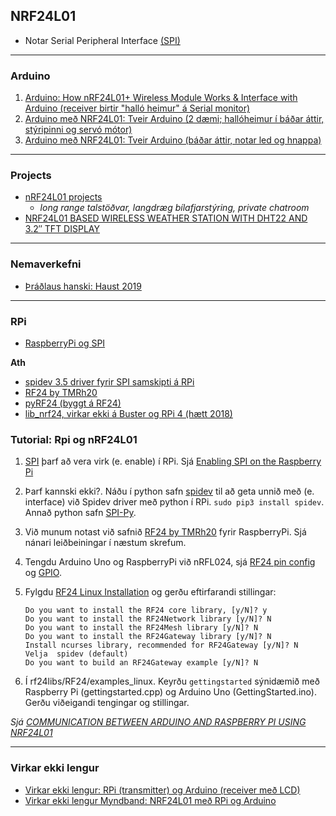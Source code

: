 ## NRF24L01 
- Notar Serial Peripheral Interface [(SPI)](https://github.com/VESM3/Kennarar/blob/master/Samskipti/SPI.md)

---

### Arduino

1. [Arduino: How nRF24L01+ Wireless Module Works & Interface with Arduino (receiver birtir "halló heimur" á Serial monitor)](https://lastminuteengineers.com/nrf24l01-arduino-wireless-communication/)
1. [Arduino með NRF24L01: Tveir Arduino (2 dæmi; hallóheimur í báðar áttir, stýripinni og servó mótor)](https://howtomechatronics.com/tutorials/arduino/arduino-wireless-communication-nrf24l01-tutorial/)
1. [Arduino með NRF24L01: Tveir Arduino (báðar áttir, notar led og hnappa)](https://www.instructables.com/id/Arduino-and-NRF24L01/)

---

### Projects

- [nRF24L01 projects](https://circuitdigest.com/tags/nrf24l01)
  - _long range talstöðvar, langdræg bílafjarstýring, private chatroom_
- [NRF24L01 BASED WIRELESS WEATHER STATION WITH DHT22 AND 3.2″ TFT DISPLAY](https://www.electronics-lab.com/project/nrf24l01-based-wireless-weather-station/)

---

### Nemaverkefni 

- [Þráðlaus hanski: Haust 2019](http://tolvubraut.is/FORR3FV-Vor19-Glove/iframe.html)

---

### RPi 
- [RaspberryPi og SPI](https://www.raspberrypi.org/documentation/hardware/raspberrypi/spi/README.md)


**Ath**
- [spidev 3.5 driver fyrir SPI samskipti á RPi](https://pypi.org/project/spidev/) 
- [RF24 by TMRh20](https://github.com/nRF24/RF24)
- [pyRF24 (byggt á RF24)](https://github.com/ChienDesEnfers/RF24)
- [lib_nrf24, virkar ekki á Buster og RPi 4 (hætt 2018)](https://github.com/BLavery/lib_nrf24)


### Tutorial: Rpi og nRF24L01 

1. [SPI](https://www.raspberrypi.org/documentation/hardware/raspberrypi/spi/README.md)
 þarf að vera virk (e. enable) í RPi. Sjá [Enabling SPI on the Raspberry Pi](https://pimylifeup.com/raspberry-pi-spi/)

1. Þarf kannski ekki?. Náðu í python safn [spidev](https://pypi.org/project/spidev/) til að geta unnið með (e. interface) við Spidev driver með python í RPi. `sudo pip3 install spidev`.  Annað python safn [SPI-Py](https://github.com/lthiery/SPI-Py).

1. Við munum notast við safnið [RF24 by TMRh20](https://github.com/nRF24/RF24) fyrir RaspberryPi. Sjá nánari leiðbeiningar í næstum skrefum.

1. Tengdu Arduino Uno og RaspberryPi við nRFL024, sjá [RF24 pin config](http://tmrh20.github.io/RF24/RPi.html) og [GPIO](https://www.raspberrypi.org/documentation/usage/gpio/).

1. Fylgdu [RF24 Linux Installation](http://tmrh20.github.io/RF24/Linux.html) og gerðu eftirfarandi stillingar:

    ```
    Do you want to install the RF24 core library, [y/N]? y
    Do you want to install the RF24Network library [y/N]? N
    Do you want to install the RF24Mesh library [y/N]? N
    Do you want to install the RF24Gateway library [y/N]? N
    Install ncurses library, recommended for RF24Gateway [y/N]? N
    Velja  spidev (default)
    Do you want to build an RF24Gateway example [y/N]? N
    ```

1. Í rf24libs/RF24/examples_linux. Keyrðu `gettingstarted` sýnidæmið með Raspberry Pi (gettingstarted.cpp) og Arduino Uno (GettingStarted.ino). Gerðu viðeigandi tengingar og stillingar. 


_Sjá [COMMUNICATION BETWEEN ARDUINO AND RASPBERRY PI USING NRF24L01](https://medium.com/@anujdev11/communication-between-arduino-and-raspberry-pi-using-nrf24l01-818687f7f363)_

---

### Virkar ekki lengur
- [Virkar ekki lengur: RPi (transmitter) og Arduino (receiver með LCD)](https://circuitdigest.com/microcontroller-projects/wireless-rf-communication-between-arduino-and-raspberry-pi-using-nrf24l01)
- [Virkar ekki lengur Myndband: NRF24L01 með RPi og Arduino](https://www.youtube.com/watch?v=_68f-yp63ds)


